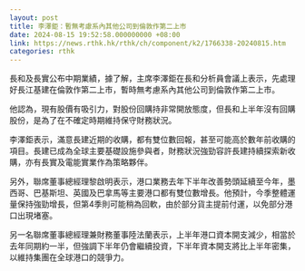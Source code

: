 ```yaml
---
layout: post
title: 李澤鉅：暫無考慮系內其他公司到倫敦作第二上市
date: 2024-08-15 19:52:58.000000000 +08:00
link: https://news.rthk.hk/rthk/ch/component/k2/1766338-20240815.htm
categories: rthk
---
```


長和及長實公布中期業績，據了解，主席李澤鉅在長和分析員會議上表示，先處理好長江基建在倫敦作第二上市，暫時無考慮系內其他公司到倫敦作第二上市。

他認為，現有股價有吸引力，對股份回購持非常開放態度，但長和上半年沒有回購股份，是為了在不確定時期維持保守財務狀況。

李澤鉅表示，滿意長建近期的收購，都有雙位數回報，甚至可能高於數年前收購的項目。長建已成為全球主要基礎設施參與者，財務狀況強勁容許長建持續探索新收購，亦有長實及電能實業作為策略夥伴。

另外，聯席董事總經理黎啟明表示，港口業務去年下半年改善勢頭延續至今年，墨西哥、巴基斯坦、英國及巴拿馬等主要港口都有雙位數增長。他預計，今季整體運量保持強勁增長，但第4季則可能稍為回軟，由於部分貨主提前付運，以免部分港口出現堵塞。

另一名聯席董事總經理兼財務董事陸法蘭表示，上半年港口資本開支減少，相當於去年同期約一半，但強調下半年仍會繼續投資，下半年資本開支將比上半年密集，以維持集團在全球港口的競爭力。

